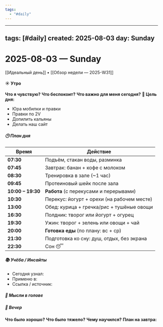 ```yaml
---
tags:
  - "#daily"
---
```

---
tags: [#daily]
created: 2025-08-03
day: Sunday
---
# 2025-08-03 — Sunday

[[Идеальный день]] • [[Обзор недели — 2025-W31]]

#### ☀️ Утро
**Что я чувствую?**
**Что беспокоит?**
**Что важно для меня сегодня?**
**🎯 Цель дня:**
- Юра мобилки и правки
- Правки по 2V
- Допилить кальяны
- Делать наш сайт
##### 🕒 План дня

|Время|Действие|
|---|---|
|**07:30**|Подъём, стакан воды, разминка|
|**07:45**|Завтрак: банан + кофе с молоком|
|**08:30**|Тренировка в зале (~1 час)|
|**09:45**|Протеиновый шейк после зала|
|**10:00 – 19:30**|**Работа** (с перекусами и перерывами)|
|**10:30**|Перекус: йогурт + орехи (на рабочем месте)|
|**13:00**|Обед: курица + гречка/рис + тушёные овощи|
|**16:30**|Полдник: творог или йогурт + огурец|
|**19:30**|Ужин: творог + зелень или овощи + чай|
|**20:00**|**Готовка еды** (по плану: вс + ср)|
|**21:30**|Подготовка ко сну: душ, отдых, без экрана|
|**22:30**|Сон 😴|

##### 📚 Учёба / Инсайты

- Сегодня узнал:
- Применю в:
- Ссылка / источник:

##### 💭 Мысли в голове


##### 🌙 Вечер
**Что было хорошо?**
**Что было тяжело?**
**Чему научился?**
**План на завтра:**